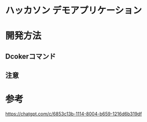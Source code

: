 # ハッカソン デモアプリケーション

# 開発方法
## Dcokerコマンド

## 注意


# 参考
https://chatgpt.com/c/6853c13b-1114-8004-b659-1216d6b319df
